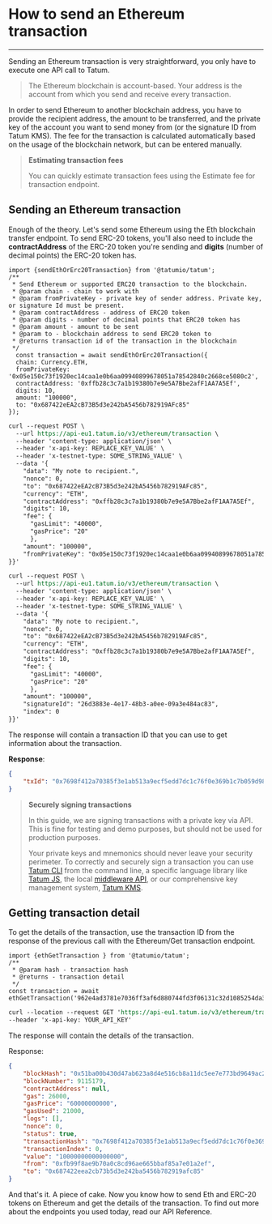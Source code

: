 # How to send an Ethereum transaction

---

Sending an Ethereum transaction is very straightforward, you only have to execute one API call to Tatum.


<!-- theme: success -->

>The Ethereum blockchain is account-based. Your address is the account from which you send and receive every transaction.

In order to send Ethereum to another blockchain address, you have to provide the recipient address, the amount to be transferred, and the private key of the account you want to send money from (or the signature ID from Tatum KMS). The fee for the transaction is calculated automatically based on the usage of the blockchain network, but can be entered manually.

<!-- theme: info -->
> **Estimating transaction fees**
>
>You can quickly estimate transaction fees using the Estimate fee for transaction endpoint.

## Sending an Ethereum transaction

Enough of the theory. Let's send some Ethereum using the Eth blockchain transfer endpoint. To send ERC-20 tokens, you'll also need to include the **contractAddress** of the ERC-20 token you're sending and **digits** (number of decimal points) the ERC-20 token has.


```SDK
import {sendEthOrErc20Transaction} from '@tatumio/tatum';
/**
 * Send Ethereum or supported ERC20 transaction to the blockchain.
 * @param chain - chain to work with
 * @param fromPrivateKey - private key of sender address. Private key, or signature Id must be present.
 * @param contractAddress - address of ERC20 token
 * @param digits - number of decimal points that ERC20 token has
 * @param amount - amount to be sent
 * @param to - blockchain address to send ERC20 token to
 * @returns transaction id of the transaction in the blockchain
 */
  const transaction = await sendEthOrErc20Transaction({
  chain: Currency.ETH,
  fromPrivateKey: '0x05e150c73f1920ec14caa1e0b6aa09940899678051a78542840c2668ce5080c2',
  contractAddress: '0xffb28c3c7a1b19380b7e9e5A7Bbe2afF1AA7A5Ef',
  digits: 10,
  amount: "100000",
  to: "0x687422eEA2cB73B5d3e242bA5456b782919AFc85"
});

```
```REST API call with Private key
curl --request POST \
  --url https://api-eu1.tatum.io/v3/ethereum/transaction \
  --header 'content-type: application/json' \
  --header 'x-api-key: REPLACE_KEY_VALUE' \
  --header 'x-testnet-type: SOME_STRING_VALUE' \
  --data '{
    "data": "My note to recipient.",
    "nonce": 0,
    "to": "0x687422eEA2cB73B5d3e242bA5456b782919AFc85",
    "currency": "ETH",
    "contractAddress": "0xffb28c3c7a1b19380b7e9e5A7Bbe2afF1AA7A5Ef",
    "digits": 10,
    "fee": {
      "gasLimit": "40000",
      "gasPrice": "20"
      },
    "amount": "100000",
    "fromPrivateKey": "0x05e150c73f1920ec14caa1e0b6aa09940899678051a78542840c2668ce5080c2"
}}'

```
```REST API call with KMS
curl --request POST \
  --url https://api-eu1.tatum.io/v3/ethereum/transaction \
  --header 'content-type: application/json' \
  --header 'x-api-key: REPLACE_KEY_VALUE' \
  --header 'x-testnet-type: SOME_STRING_VALUE' \
  --data '{
    "data": "My note to recipient.",
    "nonce": 0,
    "to": "0x687422eEA2cB73B5d3e242bA5456b782919AFc85",
    "currency": "ETH",
    "contractAddress": "0xffb28c3c7a1b19380b7e9e5A7Bbe2afF1AA7A5Ef",
    "digits": 10,
    "fee": {
      "gasLimit": "40000",
      "gasPrice": "20"
      },
    "amount": "100000",
    "signatureId": "26d3883e-4e17-48b3-a0ee-09a3e484ac83",
    "index": 0
}}'
```

The response will contain a transaction ID that you can use to get information about the transaction.

**Response**:
```json
{
    "txId": "0x7698f412a70385f3e1ab513a9ecf5edd7dc1c76f0e369b1c7b059d98892091c0"
}
```

<!-- theme: warning -->

>**Securely signing transactions**
>
>In this guide, we are signing transactions with a private key via API. This is fine for testing and demo purposes, but should not be used for production purposes. 
>
>Your private keys and mnemonics should never leave your security perimeter. To correctly and securely sign a transaction you can use [Tatum CLI](https://github.com/tatumio/tatum-cli) from the command line, a specific language library like [Tatum JS](https://github.com/tatumio/tatum-js), the local [middleware API](https://github.com/tatumio/tatum-middleware), or our comprehensive key management system, [Tatum KMS](https://github.com/tatumio/tatum-kms).

## Getting transaction detail

To get the details of the transaction, use the transaction ID from the response of the previous call with the Ethereum/Get transaction endpoint.

```SDK
import {ethGetTransaction } from '@tatumio/tatum';
/**
 * @param hash - transaction hash
 * @returns - transaction detail
 */
const transaction = await ethGetTransaction('962e4ad3781e7036ff3af6d880744fd3f06131c32d1085254da3cfa77b0e933f');
```
```REST API call
curl --location --request GET 'https://api-eu1.tatum.io/v3/ethereum/transaction/0x7698f412a70385f3e1ab513a9ecf5edd7dc1c76f0e369b1c7b059d98892091c0' \
--header 'x-api-key: YOUR_API_KEY' 
```
The response will contain the details of the transaction.

Response:
```json
{
    "blockHash": "0x51ba00b430d47ab623a8d4e516cb8a11dc5ee7e773bd9649ac2ad2573b9d3616",
    "blockNumber": 9115179,
    "contractAddress": null,
    "gas": 26000,
    "gasPrice": "60000000000",
    "gasUsed": 21000,
    "logs": [],
    "nonce": 0,
    "status": true,
    "transactionHash": "0x7698f412a70385f3e1ab513a9ecf5edd7dc1c76f0e369b1c7b059d98892091c0",
    "transactionIndex": 0,
    "value": "10000000000000000",
    "from": "0xfb99f8ae9b70a0c8cd96ae665bbaf85a7e01a2ef",
    "to": "0x687422eea2cb73b5d3e242ba5456b782919afc85"
}
```

And that's it. A piece of cake. Now you know how to send Eth and ERC-20 tokens on Ethereum and get the details of the transaction. To find out more about the endpoints you used today, read our API Reference.










































